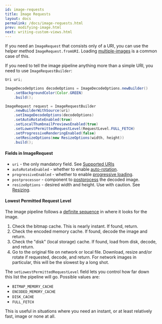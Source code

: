 ```yaml
---
id: image-requests
title: Image Requests
layout: docs
permalink: /docs/image-requests.html
prev: modifying-image.html
next: writing-custom-views.html
---
```


If you need an `ImageRequest` that consists only of a URI, you can use the helper method `ImageRequest.fromURI`. Loading [multiple-images](requesting-multiple-images.html) is a common case of this.

If you need to tell the image pipeline anything more than a simple URI, you need to use `ImageRequestBuilder`:

```java
Uri uri;

ImageDecodeOptions decodeOptions = ImageDecodeOptions.newBuilder()
    .setBackgroundColor(Color.GREEN)
    .build();

ImageRequest request = ImageRequestBuilder
    .newBuilderWithSource(uri)
    .setImageDecodeOptions(decodeOptions)
    .setAutoRotateEnabled(true)
    .setLocalThumbnailPreviewsEnabled(true)
    .setLowestPermittedRequestLevel(RequestLevel.FULL_FETCH)
    .setProgressiveRenderingEnabled(false)
    .setResizeOptions(new ResizeOptions(width, height))
    .build();
```

#### Fields in ImageRequest

- `uri` - the only mandatory field. See [Supported URIs](supported-uris.html)
- `autoRotateEnabled` - whether to enable [auto-rotation](resizing--rotating.html#rotate).
- `progressiveEnabled` - whether to enable [progressive loading](progressive-jpegs.html).
- `postprocessor` - component to [postprocess](modifying-image.html) the decoded image.
- `resizeOptions` - desired width and height. Use with caution. See [Resizing](resizing-rotating.html).
 
#### Lowest Permitted Request Level

The image pipeline follows a [definite sequence](intro-image-pipeline.html) in where it looks for the image. 

1. Check the bitmap cache. This is nearly instant. If found, return.
2. Check the encoded memory cache. If found, decode the image and return.
3. Check the "disk" (local storage) cache. If found, load from disk, decode, and return.
4. Go to the original file on network or local file. Download, resize and/or rotate if requested, decode, and return. For network images in particular, this will be the slowest by a long shot.

The `setLowestPermittedRequestLevel` field lets you control how far down this list the pipeline will go. Possible values are:

- `BITMAP_MEMORY_CACHE`
- `ENCODED_MEMORY_CACHE` 
- `DISK_CACHE` 
- `FULL_FETCH`

This is useful in situations where you need an instant, or at least relatively fast, image or none at all.


